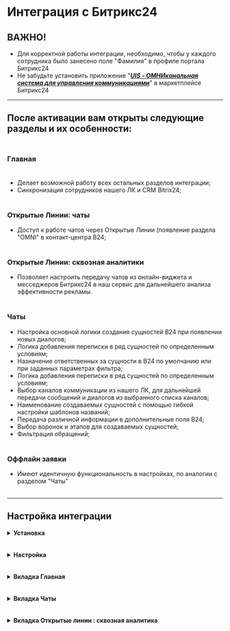 # Интеграция с Битрикс24<br />

## ВАЖНО! <br />
* Для корректной работы интеграции, необходимо, чтобы у каждого сотрудника было занесено поле "Фамилия" в профиле портала Битрикс24<br />
* Не забудьте установить приложение "***[UIS - ОМНИканальная система для управления коммуникациями](https://comagic.bitrix24.ru/market/detail/novosystem.omni/)***" в маркетплейсе Битрикс24 <br />

____

## После активации вам открыты следующие разделы и их особенности:<br /><br />

### Главная<br /><br />

- Делает возможной работу всех остальных разделов интеграции;<br />
- Синхронизация сотрудников нашего ЛК и CRM Bitrix24;<br /><br />
### Открытые Линии: чаты<br />

- Доступ к работе чатов через Открытые Линии (появление раздела "OMNI" в контакт-центра B24;<br /><br />


### Открытые Линии: сквозная аналитики<br />

- Позволяет настроить передачу чатов из онлайн-виджета и месседжеров Битрикс24 в наш сервис для дальнейшего анализа эффективности рекламы. <br /><br />

### Чаты<br />

- Настройка основной логики создания сущностей B24 при появлении новых диалогов;<br />
- Логика добавления переписки в ряд сущностей по определенным условиям;<br />
- Назначение ответственных за сущности в B24 по умолчанию или при заданных параметрах фильтра;<br />
- Логика добавления переписки в ряд сущностей по определенным условиям;<br />
- Выбор каналов коммуникации из нашего ЛК, для дальнейшей передачи сообщений и диалогов из выбранного списка каналов;<br />
- Наименование создаваемых сущностей с помощью гибкой настройки шаблонов названий;<br />
- Передача различной информации в дополнительные поля B24;<br />
- Выбор воронок и этапов для создаваемых сущностей;<br />
- Фильтрация обращений;<br /><br />

### Оффлайн заявки<br />

- Имеют идентичную функциональность в настройках, по аналогии с разделом "Чаты"<br /><br />
____
## Настройка интеграции<br />
<details>
  <summary style="font-weight:bold;"> Установка </summary> <br />

Существует два способа установки интеграции с Битрикс24:<br />

1. Установить интеграцию через ***[Личный кабинет UIS](https://go.uiscom.ru/marketplace/integration_list/bitrix24)***, нажав кнопку "Подключить интеграцию".<br />
    - Далее необходимо завести учетные данные: название (может быть любым) и адрес вашего портала Битрикс24.<br />

2. Из маркетплейса ***[Битрикс24](https://comagic.bitrix24.ru/market/detail/novosystem.omni/)***.</br>
   
    - После установки приложения откроется окно с приглашением завершить установку в ЛК UIS.
    - При установке из маркетплейса Битрикс24 заводить учетные данные не нужно, они будут созданы автоматически.<br /><br />
</details>
<br />
<br />
<details>
  <summary style="font-weight:bold;"> Настройка </summary> <br />

1. В окне настроек интеграции сейчас есть 4 раздела: Главная, Открытые линии, Чаты, оффлайн заявки<br />


> Важно! 
> 
> После внесения настроек в любой из вкладок необходимо нажать кнопку "Сохранить" внизу экрана, чтобы изменения вступили в силу. Проверить то, что все сохранилось можно путем обновления вкладки браузера.
> 
> В каждом из разделов есть тоггл, который отображает, включен ли раздел или нет. Для корректной работы нужной части интеграции нужно следить, чтобы этот тоггл был активирован.<br />

2. Выберите необходимы и настройте их по своим предпочтениям.
  
> Помните!
> 
> Открытые Линии (далее ОЛ) **не могут** работать одновременно с активированными и настроенными чатами! Это связано с особенностью работы ОЛ Б24 с подключенными к ним каналами.
>
> При этом есть исключение, когда чаты и ОЛ включают специально, но все настройки внутри раздела чатов остаются отключенными. Это необходимо, если вы хотите работать не только с ОЛ Б24, но и с IFrame'ом нашего Рабочего Места Оператора в сущностях Битрикса. Детальнее вернемся к этому вопросу в разделе "Чаты". <br />
</details>
<br />
<br />
<details>
  <summary style="font-weight:bold;"> Вкладка Главная </summary> <br />


В данной вкладке доступна кнопка Ручная синхронизация - это синхронизация сущностей, необходимая для работы интеграции<br />
</details>
<br />
<br />
<details>
  <summary style="font-weight:bold;"> Вкладка Чаты </summary> <br />
    
#### Чаты

1. Выбор канала чатов, которые будет отслеживать интеграция<br />
2. Фильтр ответственных за чаты<br />
3. Ответственный по-умолчанию во всех остальных случаях<br />
4. Выбор создавать ли сущности при первичном или повторном обращении.<br />
5. Выбор какого типа сущности будут создаваться<br />
- Лид/Сделка
- Дело
- Лид/Сделка + Дело
6. Создание сущности при начале или завершении чатов оператором.<br />
7. Выбор передавать ли чаты без контактных данных.<br />
8. Выбор отправлять ли уведомления ответственному при создании сущности.<br />

#### Офлайн заявки

1. Фильтр ответственных за офлайн заявки<br />
2. Ответственный по-умолчанию во всех остальных случаях.<br />
3. Выбор создавать ли сущности при первичном или повторном обращении.<br />
4. Выбор какого типа сущности будут создаваться<br />
- Лид/Сделка
- Дело
- Лид/Сделка + Дело
5. Создание сущности при начале или завершении чатов оператором.<br />
6. Выбор отправлять ли уведомления ответственному при создании сущности.<br />

#### Фильтрация<br />

Отдельно фильтруются чаты и офлайн заявки. Также можно группировать фильтры при помощи операторов И/ИЛИ<br />

#### Сопоставление полей<br />

Можно сопоставить поле из API UIS с полем Битрикс24.<br />

![04_mapping.png](04_mapping.png)

</details>
<br />
<br />

<details>
  <summary style="font-weight:bold;"> Вкладка Открытые линии : сквозная аналитика </summary> <br />

1. Настройте **Webhook** в Битрикс24. <br /> 
  
<details>
  <summary style="font-weight:bold;"> Подробнее </summary> <br />  
  
   - Настройте исходящий веб-хук на событие "Создание лида (ONCRMLEADADD)" или "Создание сделки  (ONCRMINVOICEADD) в зависимости от того, какая сущность создается по факту чата
   - В поле "URL вашего обработчика" необходимо указать адрес из поля "Webhook url" из настройки интеграции.
  ![image](06_hook.gif)  
  
</details> 
<br />

2. Выбор сотрудника, который будет указан в переписке чата. <br />
3. Выбор типа трафика. <br />
4. В зависимости от выбранного **типа трафика** выводится либо список источников и сайтов, либо список рекламных кампаний. Используем в случае отсутствия сессии. <br /> 
5. Заполнение соответствия мессенджеров и источников/РК. <br />
6. После сохранения настроек будет выведен скрипт, который необходимо скопировать и установить на всех страницах сайта, где расположен виджет Открытых линий Битрикса24. Добавлять необходимо после кода вставки UIS.<br />

</details>

